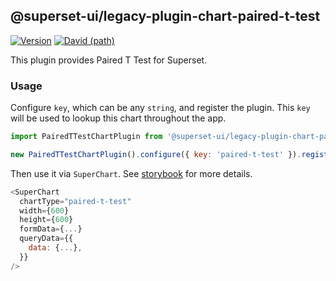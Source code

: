 ## @superset-ui/legacy-plugin-chart-paired-t-test

[![Version](https://img.shields.io/npm/v/@superset-ui/legacy-plugin-chart-paired-t-test.svg?style=flat-square)](hhttps://www.npmjs.com/package/@superset-ui/legacy-plugin-chart-paired-t-test)
[![David (path)](https://img.shields.io/david/apache-superset/superset-ui-plugins.svg?path=packages%2Fsuperset-ui-legacy-plugin-chart-paired-t-test&style=flat-square)](https://david-dm.org/apache-superset/superset-ui-plugins?path=packages/superset-ui-legacy-plugin-chart-paired-t-test)

This plugin provides Paired T Test for Superset.

### Usage

Configure `key`, which can be any `string`, and register the plugin. This `key` will be used to
lookup this chart throughout the app.

```js
import PairedTTestChartPlugin from '@superset-ui/legacy-plugin-chart-paired-t-test';

new PairedTTestChartPlugin().configure({ key: 'paired-t-test' }).register();
```

Then use it via `SuperChart`. See
[storybook](https://apache-superset.github.io/superset-ui-plugins/?selectedKind=plugin-chart-paired-t-test)
for more details.

```js
<SuperChart
  chartType="paired-t-test"
  width={600}
  height={600}
  formData={...}
  queryData={{
    data: {...},
  }}
/>
```

